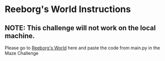 # Reeborg's World Instructions

## NOTE: This challenge will not work on the local machine.

Please go to [Reeborg's World](https://reeborg.ca/reeborg.html?name=Maze) here and paste the code from main.py in the Maze Challenge
